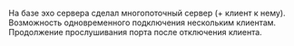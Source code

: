 На базе эхо сервера сделал многопоточный сервер (+ клиент к нему).
Возможность одновременного подключения нескольким клиентам.
Продолжение прослушивания порта после отключения клиента.
